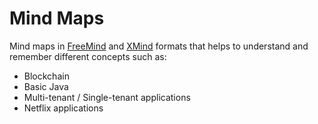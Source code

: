 # Mind Maps 

Mind maps in [FreeMind](http://freemind.sourceforge.net/wiki/index.php/Main_Page "FreeMind's homepage") 
and [XMind](https://www.xmind.net/ "XMinds, homepage") formats that helps to understand and remember 
different concepts such as:

- Blockchain
- Basic Java
- Multi-tenant / Single-tenant applications
- Netflix applications

